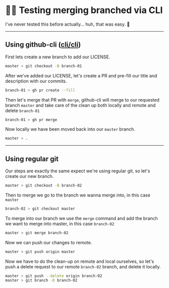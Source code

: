 # 🧙‍♂️ Testing merging branched via CLI

I've never tested this before actually... huh, that was easy. 🤘

---

## Using github-cli ([cli/cli])

First lets create a new branch to add our LICENSE.

```bash
master > git checkout -B branch-01
```

After we've added our LICENSE, let's create a PR and pre-fill our title and description with our commits.

```bash
branch-01 > gh pr create --fill
```

Then let's merge that PR with `merge`, github-cli will merge to our requested branch `master` and take care of the clean up both locally and remote and delete `branch-01`

```bash
branch-01 > gh pr merge
```

Now locally we have been moved back into our `master` branch.

```bash
master > .
```

---

## Using regular git

Our steps are exactly the same expect we're using regular git, so let's create our new branch.

```bash
master > git checkout -B branch-02
```

Then to merge we go to the branch we wanna merge into, in this case `master`

```bash
branch-02 > git checkout master
```

To merge into our branch we use the `merge` command and add the branch we want to merge into master, in this case `branch-02`

```bash
master > git merge branch-02
```

Now we can push our changes to remote.

```bash
master > git push origin master
```

Now we have to do the clean-up on remote and local ourselves, so let's push a delete request to our remote `branch-02` branch, and delete it locally.

```bash
master > git push --delete origin branch-02
master > git branch -D branch-02
```

[cli/cli]: https://github.com/cli/cli